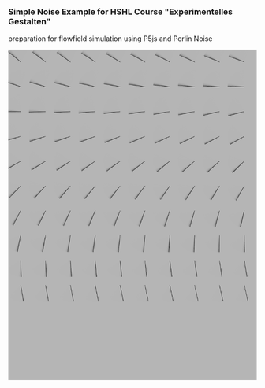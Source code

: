 ### Simple Noise Example for HSHL Course "Experimentelles Gestalten"

preparation for flowfield simulation using P5js and Perlin Noise

![Poster](https://raw.githubusercontent.com/dkgrieshammer/Noise_2023_10_16_18_43_06/main/poster.png)
